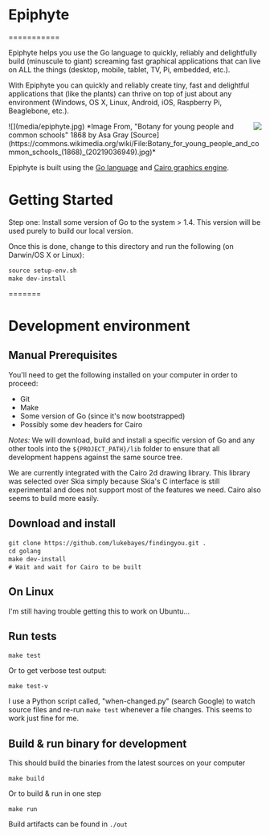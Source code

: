 
# Epiphyte
===========

Epiphyte helps you use the Go language to quickly, reliably and delightfully build (minuscule to giant) screaming fast graphical applications that can live on ALL the things (desktop, mobile, tablet, TV, Pi, embedded, etc.).

With Epiphyte you can quickly and reliably create tiny, fast and delightful applications that (like the plants) can thrive on top of just about any environment (Windows, OS X, Linux, Android, iOS, Raspberry Pi, Beaglebone, etc.).

<img src="media/epiphyte.png" style="float:right;" />
![](media/epiphyte.jpg)
*Image From, "Botany for young people and common schools" 1868 by Asa Gray [Source](https://commons.wikimedia.org/wiki/File:Botany_for_young_people_and_common_schools_(1868)_(20219036949).jpg)*

Epiphyte is built using the [Go language](https://golang.org/) and [Cairo graphics engine](https://cairographics.org/).

# Getting Started

Step one: Install some version of Go to the system > 1.4. This version will be used purely to build our local version.

Once this is done, change to this directory and run the following (on Darwin/OS X or Linux):

```
source setup-env.sh
make dev-install
```
=======

# Development environment

## Manual Prerequisites
You'll need to get the following installed on your computer in order to proceed:
* Git
* Make
* Some version of Go (since it's now bootstrapped)
* Possibly some dev headers for Cairo

*Notes:*
We will download, build and install a specific version of Go and any other tools into the `${PROJECT_PATH}/lib` folder to ensure that all development happens against the same source tree.

We are currently integrated with the Cairo 2d drawing library. This library was selected over Skia simply because Skia's C interface is still experimental and does not support most of the features we need. Cairo also seems to build more easily.

## Download and install
```
git clone https://github.com/lukebayes/findingyou.git .
cd golang
make dev-install
# Wait and wait for Cairo to be built
```

## On Linux

I'm still having trouble getting this to work on Ubuntu...

## Run tests
```
make test
```
Or to get verbose test output:
```
make test-v
```

I use a Python script called, "when-changed.py" (search Google) to watch source files and re-run `make test` whenever a file changes. This seems to work just fine for me.

## Build & run binary for development
This should build the binaries from the latest sources on your computer
```
make build
```
Or to build & run in one step
```
make run
```
Build artifacts can be found in `./out`
